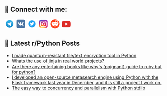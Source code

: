 ## 🔎 Connect with me:
[<img src="https://github.com/bullbesh/bullbesh/blob/main/images/Telegram.png" width="32" height="32" />](https://t.me/bullbesh)
[<img src="https://github.com/bullbesh/bullbesh/blob/main/images/VK.png" width="32" height="32" />](https://vk.com/bullbesh)
[<img src="https://github.com/bullbesh/bullbesh/blob/main/images/Twitter.png" width="32" height="32" />](https://twitter.com/bullbesh1)
[<img src="https://github.com/bullbesh/bullbesh/blob/main/images/Instagram.png" width="32" height="32" />](https://www.instagram.com/bullbesh)
[<img src="https://github.com/bullbesh/bullbesh/blob/main/images/Reddit.png" width="32" height="32" />](https://www.reddit.com/user/bullbesh)
[<img src="https://github.com/bullbesh/bullbesh/blob/main/images/YouTube.png" width="32" height="32" />](https://www.youtube.com/channel/UCtfjRs6uzgq5mfm8S06WTcg)

## 📕 Latest r/Python Posts
<!-- BLOG-POST-LIST:START -->
- [I made quantum-resistant file/text encryption tool in Python](https://www.reddit.com/r/Python/comments/16i1ako/i_made_quantumresistant_filetext_encryption_tool/)
- [Whats the use of jinja in real world projects?](https://www.reddit.com/r/Python/comments/16hxm0r/whats_the_use_of_jinja_in_real_world_projects/)
- [Are there any entertaining books like why&#39;s &lpar;poignant&rpar; guide to ruby but for python?](https://www.reddit.com/r/Python/comments/16hwx33/are_there_any_entertaining_books_like_whys/)
- [I developed an open-source metasearch engine using Python with the Flask framework last year in December, and it is still a project I work on.](https://www.reddit.com/r/Python/comments/16hwujj/i_developed_an_opensource_metasearch_engine_using/)
- [The easy way to concurrency and parallelism with Python stdlib](https://www.reddit.com/r/Python/comments/16hwo2z/the_easy_way_to_concurrency_and_parallelism_with/)
<!-- BLOG-POST-LIST:END -->
